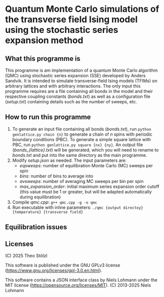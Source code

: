 # Quantum Monte Carlo simulations of the transverse field Ising model using the stochastic series expansion method

## What this programme is

This programme is am implementation of a quantum Monte Carlo algorithm (QMC) using stochastic series expansion (SSE) developed by Anders Sandvik.
It is intended to simulate transverse-field Ising models (TFIMs) on arbitrary lattices and with arbitrary interactions. The only input this
programme requires are a file containing all bonds in the model and their respective coupling constants (*bonds.txt*) as well as a
configuration file (*setup.txt*) containing details such as the number of sweeps, etc.

## How to run this programme

1. To generate an input file containing all bonds (*bonds.txt*), run
	```python genlattice.py chain {n}```
	to generate a chain of *n* spins with periodic boundary conditions (PBC). To generate
	a simple square lattice with PBC, run
	```python genlattice.py square {nx} {ny}```.
	An output file (*bonds_{lattice}.txt*) will be generated, which you will need to rename to *bonds.txt*
	and put into the same directory as the main programme.
2. Modify *setup.json* as needed. The input parameters are:
	* *eqsweeps*: number of equilibration Monte Carlo (MC) sweeps per spin
	* *bins*: number of bins to average into
	* *avsweeps*: number of averaging MC sweeps per bin per spin
	* *max_expansion_order*: initial maximum series expansion order cutoff (this value must be 1 or greater,
	but will be adapted automatically during equilibration)
3. Compile *qmc.cpp*:
	```g++ qmc.cpp -g -o qmc```
4. Run executable with inline parameters:
	```./qmc {output directoy} {temperature} {transverse field}```

## Equilibration issues

## Licenses

(C) 2025 Theo Stölzl

This software is published under the GNU GPLv3 license
(https://www.gnu.org/licenses/gpl-3.0.en.html).

This software contains a JSON interface class by
Niels Lohmann under the MIT license (https://opensource.org/licenses/MIT).
(C) 2013-2025 Niels Lohmann